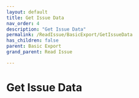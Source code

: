 ```yaml
---
layout: default
title: Get Issue Data
nav_order: 4
description: "Get Issue Data"
permalink: /ReadIssue/BasicExport/GetIssueData
has_children: false
parent: Basic Export
grand_parent: Read Issue

---
```


#  Get Issue Data
 